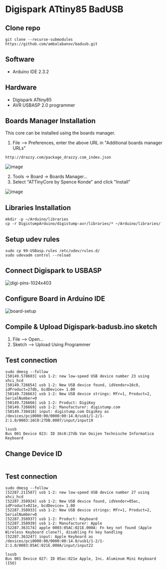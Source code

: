 # Digispark ATtiny85 BadUSB

## Clone repo
```
git clone --recurse-submodules https://github.com/ambalabanov/badusb.git
```
## Software
- Arduino IDE 2.3.2
  
## Hardware
- Digispark ATtiny85
- AVR USBASP 2.0 programmer
  
## Boards Manager Installation

This core can be installed using the boards manager. 

1. File --> Preferences, enter the above URL in "Additional boards manager URLs"
   
`http://drazzy.com/package_drazzy.com_index.json`

![image](https://github.com/user-attachments/assets/a72f8496-3f36-468f-ad02-d3fb005e1992)
   
2. Tools -> Board -> Boards Manager...
3. Select "ATTinyCore by Spence Konde" and click "Install"

![image](https://github.com/user-attachments/assets/4d2b08db-ca7a-43cb-9056-6c654d3edba4)


## Libraries Installation

```
mkdir -p ~/Arduino/libraries
cp -r DigistumpArduino/digistump-avr/libraries/* ~/Arduino/libraries/
```

## Setup udev rules 

```
sudo cp 99-USBasp.rules /etc/udev/rules.d/
sudo udevadm control --reload
```
## Connect Digispark to USBASP
![digi-pins-1024x403](https://github.com/user-attachments/assets/47889380-2f17-469f-9ef7-e213471dde2a)

## Configure Board in Arduino IDE
![board-setup](https://github.com/user-attachments/assets/4f8a271c-ca0d-447e-9936-66559471af9c)

## Compile & Upload Digispark-badusb.ino sketch

1. File --> Open...
2. Sketch --> Upload Using Programmer

## Test connection
```
sudo dmesg --follow
[50149.578603] usb 1-2: new low-speed USB device number 23 using xhci_hcd
[50149.726654] usb 1-2: New USB device found, idVendor=16c0, idProduct=27db, bcdDevice= 1.00
[50149.726663] usb 1-2: New USB device strings: Mfr=1, Product=2, SerialNumber=0
[50149.726666] usb 1-2: Product: DigiKey
[50149.726669] usb 1-2: Manufacturer: digistump.com
[50149.730418] input: digistump.com DigiKey as /devices/pci0000:00/0000:00:14.0/usb1/1-2/1-2:1.0/0003:16C0:27DB.0007/input/input19

lsusb
Bus 001 Device 023: ID 16c0:27db Van Ooijen Technische Informatica Keyboard
```
## Change Device ID
```

```
## Test connection
```
sudo dmesg --follow
[52287.211587] usb 1-2: new low-speed USB device number 27 using xhci_hcd
[52287.358924] usb 1-2: New USB device found, idVendor=05ac, idProduct=021e, bcdDevice= 1.00
[52287.358933] usb 1-2: New USB device strings: Mfr=1, Product=2, SerialNumber=0
[52287.358937] usb 1-2: Product: Keyboard
[52287.358939] usb 1-2: Manufacturer: Apple
[52287.363174] apple 0003:05AC:021E.000A: Fn key not found (Apple Wireless Keyboard clone?), disabling Fn key handling
[52287.363247] input: Apple Keyboard as /devices/pci0000:00/0000:00:14.0/usb1/1-2/1-2:1.0/0003:05AC:021E.000A/input/input22

lsusb
Bus 001 Device 027: ID 05ac:021e Apple, Inc. Aluminum Mini Keyboard (ISO)
```
